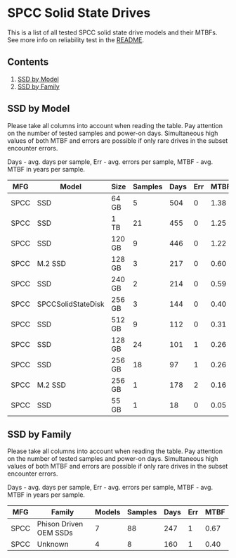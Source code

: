 SPCC Solid State Drives
=======================

This is a list of all tested SPCC solid state drive models and their MTBFs. See
more info on reliability test in the [README](https://github.com/bsdhw/SMART).

Contents
--------

1. [ SSD by Model  ](#ssd-by-model)
2. [ SSD by Family ](#ssd-by-family)

SSD by Model
------------

Please take all columns into account when reading the table. Pay attention on the
number of tested samples and power-on days. Simultaneous high values of both MTBF
and errors are possible if only rare drives in the subset encounter errors.

Days - avg. days per sample,
Err  - avg. errors per sample,
MTBF - avg. MTBF in years per sample.

| MFG       | Model              | Size   | Samples | Days  | Err   | MTBF |
|-----------|--------------------|--------|---------|-------|-------|------|
| SPCC      | SSD                | 64 GB  | 5       | 504   | 0     | 1.38   |
| SPCC      | SSD                | 1 TB   | 21      | 455   | 0     | 1.25   |
| SPCC      | SSD                | 120 GB | 9       | 446   | 0     | 1.22   |
| SPCC      | M.2 SSD            | 128 GB | 3       | 217   | 0     | 0.60   |
| SPCC      | SSD                | 240 GB | 2       | 214   | 0     | 0.59   |
| SPCC      | SPCCSolidStateDisk | 256 GB | 3       | 144   | 0     | 0.40   |
| SPCC      | SSD                | 512 GB | 9       | 112   | 0     | 0.31   |
| SPCC      | SSD                | 128 GB | 24      | 101   | 1     | 0.26   |
| SPCC      | SSD                | 256 GB | 18      | 97    | 1     | 0.26   |
| SPCC      | M.2 SSD            | 256 GB | 1       | 178   | 2     | 0.16   |
| SPCC      | SSD                | 55 GB  | 1       | 18    | 0     | 0.05   |

SSD by Family
-------------

Please take all columns into account when reading the table. Pay attention on the
number of tested samples and power-on days. Simultaneous high values of both MTBF
and errors are possible if only rare drives in the subset encounter errors.

Days - avg. days per sample,
Err  - avg. errors per sample,
MTBF - avg. MTBF in years per sample.

| MFG       | Family                 | Models | Samples | Days  | Err   | MTBF |
|-----------|------------------------|--------|---------|-------|-------|------|
| SPCC      | Phison Driven OEM SSDs | 7      | 88      | 247   | 1     | 0.67   |
| SPCC      | Unknown                | 4      | 8       | 160   | 1     | 0.40   |
